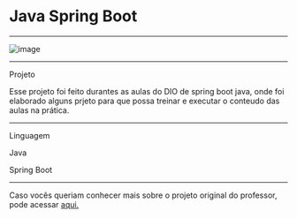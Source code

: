 # Java Spring Boot
*************************************************************************************************


![image](https://user-images.githubusercontent.com/72118415/235304114-2b5ea846-6cb2-48f6-a470-05c756584294.png)



*****************************************************************************************************
Projeto

Esse projeto foi feito durantes as aulas do DIO de spring boot java, onde foi elaborado alguns prjeto
para que possa treinar e executar o conteudo das aulas na prática.

******************************************************************************************************
Linguagem


Java

Spring Boot

******************************************************************************************************
Caso vocês queriam conhecer mais sobre o projeto original do professor, pode acessar [aqui.](https://github.com/digitalinnovationone/dio-springboot)
